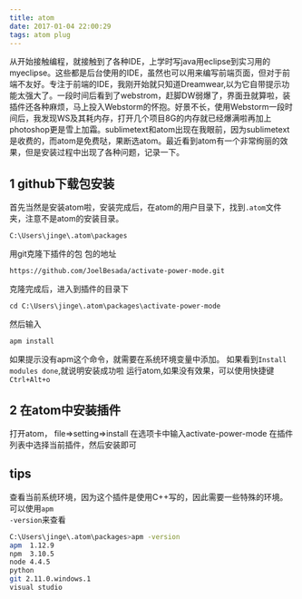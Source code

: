 ```yaml
---
title: atom
date: 2017-01-04 22:00:29
tags: atom plug
---
```


从开始接触编程，就接触到了各种IDE，上学时写java用eclipse到实习用的myeclipse。这些都是后台使用的IDE，虽然也可以用来编写前端页面，但对于前端不友好。专注于前端的IDE，我刚开始就只知道Dreamwear,以为它自带提示功能太强大了。一段时间后看到了webstrom，赶脚DW弱爆了，界面丑就算啦，装插件还各种麻烦，马上投入Webstorm的怀抱。好景不长，使用Webstorm一段时间后，我发现WS及其耗内存，打开几个项目8G的内存就已经爆满啦再加上photoshop更是雪上加霜。sublimetext和atom出现在我眼前，因为sublimetext是收费的，而atom是免费哒，果断选atom。最近看到atom有一个非常绚丽的效果，但是安装过程中出现了各种问题，记录一下。

1 github下载包安装
-----
首先当然是安装atom啦，安装完成后，在atom的用户目录下，找到<code>.atom</code>文件夹，注意不是atom的安装目录。
```code
C:\Users\jinge\.atom\packages
```
用git克隆下插件的包
包的地址
```code
https://github.com/JoelBesada/activate-power-mode.git
```
克隆完成后，进入到插件的目录下
```code
cd C:\Users\jinge\.atom\packages\activate-power-mode
```
然后输入
```code
apm install
```
如果提示没有apm这个命令，就需要在系统环境变量中添加。
如果看到<code>Install modules done</code>,就说明安装成功啦
运行atom,如果没有效果，可以使用快捷键<code>Ctrl+Alt+o</code>

2 在atom中安装插件
----
打开atom，
file=>setting=>install
在选项卡中输入activate-power-mode
在插件列表中选择当前插件，然后安装即可

tips
---
查看当前系统环境，因为这个插件是使用C++写的，因此需要一些特殊的环境。可以使用<code>apm -version</code>来查看
```bash
C:\Users\jinge\.atom\packages>apm -version
apm  1.12.9
npm  3.10.5
node 4.4.5
python
git 2.11.0.windows.1
visual studio
```
